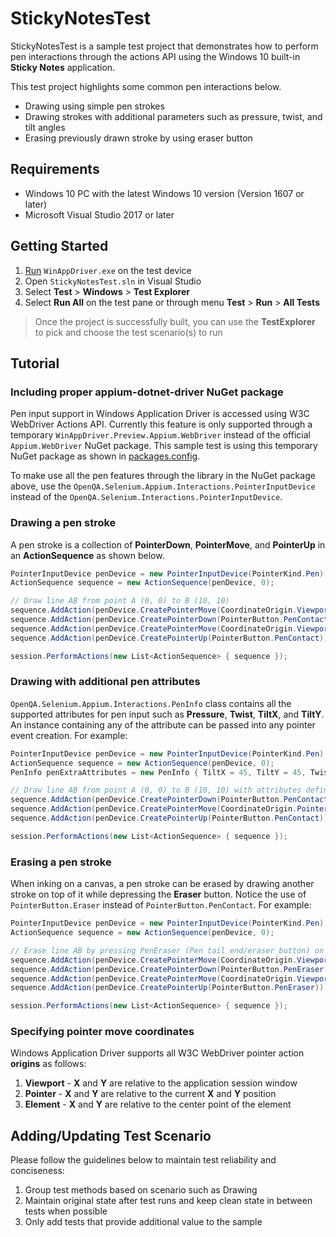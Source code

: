 # StickyNotesTest

StickyNotesTest is a sample test project that demonstrates how to perform pen interactions through the actions API using the Windows 10 built-in **Sticky Notes** application.

This test project highlights some common pen interactions below.
- Drawing using simple pen strokes
- Drawing strokes with additional parameters such as pressure, twist, and tilt angles
- Erasing previously drawn stroke by using eraser button


## Requirements

- Windows 10 PC with the latest Windows 10 version (Version 1607 or later)
- Microsoft Visual Studio 2017 or later


## Getting Started

1. [Run](../../../README.md#installing-and-running-windows-application-driver) `WinAppDriver.exe` on the test device
1. Open `StickyNotesTest.sln` in Visual Studio
2. Select **Test** > **Windows** > **Test Explorer**
3. Select **Run All** on the test pane or through menu **Test** > **Run** > **All Tests**

> Once the project is successfully built, you can use the **TestExplorer** to pick and choose the test scenario(s) to run


## Tutorial

### Including proper appium-dotnet-driver NuGet package

Pen input support in Windows Application Driver is accessed using W3C WebDriver Actions API. Currently this feature is only supported
through a temporary `WinAppDriver.Preview.Appium.WebDriver` instead of the official `Appium.WebDriver` NuGet package. This sample test
is using this temporary NuGet package as shown in [packages.config](./packages.config).

To make use all the pen features through the library in the NuGet package above, use the `OpenQA.Selenium.Appium.Interactions.PointerInputDevice`
instead of the `OpenQA.Selenium.Interactions.PointerInputDevice`.

### Drawing a pen stroke

A pen stroke is a collection of **PointerDown**, **PointerMove**, and **PointerUp** in an **ActionSequence** as shown below.
```c#
PointerInputDevice penDevice = new PointerInputDevice(PointerKind.Pen);
ActionSequence sequence = new ActionSequence(penDevice, 0);

// Draw line AB from point A (0, 0) to B (10, 10)
sequence.AddAction(penDevice.CreatePointerMove(CoordinateOrigin.Viewport, 0, 0, TimeSpan.Zero));
sequence.AddAction(penDevice.CreatePointerDown(PointerButton.PenContact));
sequence.AddAction(penDevice.CreatePointerMove(CoordinateOrigin.Viewport, 10, 10, TimeSpan.Zero));
sequence.AddAction(penDevice.CreatePointerUp(PointerButton.PenContact));

session.PerformActions(new List<ActionSequence> { sequence });
```

### Drawing with additional pen attributes

`OpenQA.Selenium.Appium.Interactions.PenInfo` class contains all the supported attributes for pen input such as **Pressure**, **Twist**,
**TiltX**, and **TiltY**. An instance containing any of the attribute can be passed into any pointer event creation. For example:
```c#
PointerInputDevice penDevice = new PointerInputDevice(PointerKind.Pen);
ActionSequence sequence = new ActionSequence(penDevice, 0);
PenInfo penExtraAttributes = new PenInfo { TiltX = 45, TiltY = 45, Twist = 45 };

// Draw line AB from point A (0, 0) to B (10, 10) with attributes defined in penExtraAttributes
sequence.AddAction(penDevice.CreatePointerDown(PointerButton.PenContact, penExtraAttributes));
sequence.AddAction(penDevice.CreatePointerMove(CoordinateOrigin.Pointer, 10, 10, TimeSpan.Zero, new PenInfo { Pressure = 1f }));
sequence.AddAction(penDevice.CreatePointerUp(PointerButton.PenContact));

session.PerformActions(new List<ActionSequence> { sequence });
```

### Erasing a pen stroke

When inking on a canvas, a pen stroke can be erased by drawing another stroke on top of it while depressing the **Eraser** button.
Notice the use of `PointerButton.Eraser` instead of `PointerButton.PenContact`. For example:
```c#
PointerInputDevice penDevice = new PointerInputDevice(PointerKind.Pen);
ActionSequence sequence = new ActionSequence(penDevice, 0);

// Erase line AB by pressing PenEraser (Pen tail end/eraser button) on the line AB
sequence.AddAction(penDevice.CreatePointerMove(CoordinateOrigin.Viewport, 0, 0, TimeSpan.Zero));
sequence.AddAction(penDevice.CreatePointerDown(PointerButton.PenEraser));
sequence.AddAction(penDevice.CreatePointerMove(CoordinateOrigin.Viewport, 10, 10, TimeSpan.Zero));
sequence.AddAction(penDevice.CreatePointerUp(PointerButton.PenEraser));

session.PerformActions(new List<ActionSequence> { sequence });
```

### Specifying pointer move coordinates

Windows Application Driver supports all W3C WebDriver pointer action **origins** as follows:
1. **Viewport** - **X** and **Y** are relative to the application session window
2. **Pointer** - **X** and **Y** are relative to the current **X** and **Y** position
3. **Element** - **X** and **Y** are relative to the center point of the element


## Adding/Updating Test Scenario

Please follow the guidelines below to maintain test reliability and conciseness:
1. Group test methods based on scenario such as Drawing
2. Maintain original state after test runs and keep clean state in between tests when possible
3. Only add tests that provide additional value to the sample
